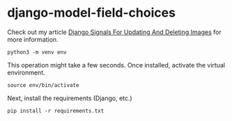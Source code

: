 # django-model-field-choices

Check out my article [Django Signals For Updating And Deleting Images](https://ianwaldron.com/blog/django-signals-for-updating-and-deleting-images/) for more information.


```shell
python3 -m venv env
```

This operation might take a few seconds. Once installed, activate the virtual environment.

```shell
source env/bin/activate
```

Next, install the requirements (Django, etc.)

```shell
pip install -r requirements.txt
```
